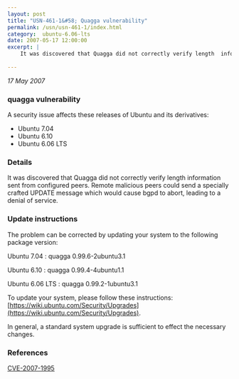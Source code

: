 ```yaml
---
layout: post
title: "USN-461-1&#58; Quagga vulnerability"
permalink: /usn/usn-461-1/index.html
category:  ubuntu-6.06-lts
date: 2007-05-17 12:00:00
excerpt: |
    It was discovered that Quagga did not correctly verify length  information sent from configured peers.  Remote malicious peers could  send a specially crafted UPDATE message which would cause bgpd to abort,  leading to a denial of service.
    
--- 
```

 
 

*17 May 2007*

### quagga vulnerability

A security issue affects these releases of Ubuntu and its derivatives:

* Ubuntu 7.04
* Ubuntu 6.10
* Ubuntu 6.06 LTS

### Details

It was discovered that Quagga did not correctly verify length information sent from configured peers. Remote malicious peers could send a specially crafted UPDATE message which would cause bgpd to abort, leading to a denial of service.

### Update instructions

The problem can be corrected by updating your system to the following package version:

Ubuntu 7.04
 : quagga <span>0.99.6-2ubuntu3.1</span>

Ubuntu 6.10
 : quagga <span>0.99.4-4ubuntu1.1</span>

Ubuntu 6.06 LTS
 : quagga <span>0.99.2-1ubuntu3.1</span>

To update your system, please follow these instructions: [https://wiki.ubuntu.com/Security/Upgrades](https://wiki.ubuntu.com/Security/Upgrades).

In general, a standard system upgrade is sufficient to effect the necessary changes.

### References

 
 [CVE-2007-1995](http://people.ubuntu.com/~ubuntu-security/cve/CVE-2007-1995)
 


